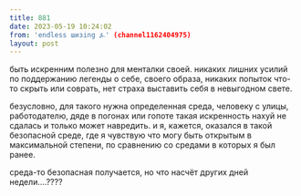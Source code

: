 ```yaml
---
title: 881
date: 2023-05-19 10:24:02
from: 'endless шизing ⍼' (channel1162404975)
layout: post
---
```


быть искренним полезно для менталки своей. никаких лишних усилий по поддержанию легенды о себе, своего образа, никаких попыток что-то скрыть или соврать, нет страха выставить себя в невыгодном свете.

безусловно, для такого нужна определенная среда, человеку с улицы, работодателю, дяде в погонах или гопоте такая искренность нахуй не сдалась и только может навредить. и я, кажется, оказался в такой безопасной среде, где я чувствую что могу быть открытым в максимальной степени, по сравнению со средами в которых я был ранее.

среда-то безопасная получается, но что насчёт других дней недели....????
